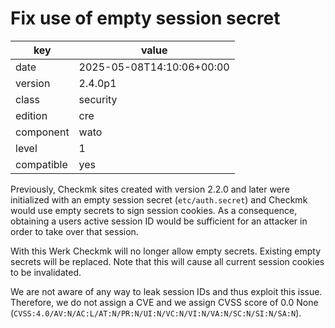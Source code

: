 [//]: # (werk v2)
# Fix use of empty session secret

key        | value
---------- | ---
date       | 2025-05-08T14:10:06+00:00
version    | 2.4.0p1
class      | security
edition    | cre
component  | wato
level      | 1
compatible | yes

Previously, Checkmk sites created with version 2.2.0 and later were initialized with an empty session secret (`etc/auth.secret`) and Checkmk would use empty secrets to sign session cookies.
As a consequence, obtaining a users active session ID would be sufficient for an attacker in order to take over that session.

With this Werk Checkmk will no longer allow empty secrets.
Existing empty secrets will be replaced.
Note that this will cause all current session cookies to be invalidated.

We are not aware of any way to leak session IDs and thus exploit this issue.
Therefore, we do not assign a CVE and we assign CVSS score of 0.0 None (`CVSS:4.0/AV:N/AC:L/AT:N/PR:N/UI:N/VC:N/VI:N/VA:N/SC:N/SI:N/SA:N`).
